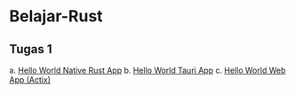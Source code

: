 # Belajar-Rust

## Tugas 1

a. [Hello World Native Rust App](https://github.com/sabillahsakti/Belajar-Rust/tree/1_Hello_World_Native)
b. [Hello World Tauri App](#hello-world-tauri-app)
c. [Hello World Web App (Actix)](https://github.com/sabillahsakti/Belajar-Rust/tree/3_Hello_World_Actix)

